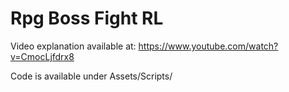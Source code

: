 # Rpg Boss Fight RL

Video explanation available at: https://www.youtube.com/watch?v=CmocLjfdrx8

Code is available under Assets/Scripts/
